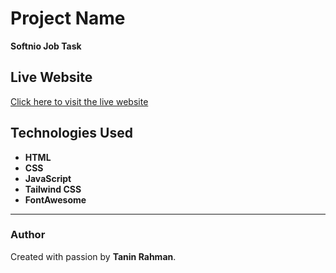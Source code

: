 # Project Name

**Softnio Job Task**

## Live Website

[Click here to visit the live website](https://your-live-website-link.com)

## Technologies Used

- **HTML**
- **CSS** 
- **JavaScript** 
- **Tailwind CSS** 
- **FontAwesome**

---

### Author
Created with passion by **Tanin Rahman**.
